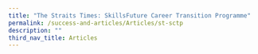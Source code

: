```yaml
---
title: "The Straits Times: SkillsFuture Career Transition Programme"
permalink: /success-and-articles/Articles/st-sctp
description: ""
third_nav_title: Articles
---
```

